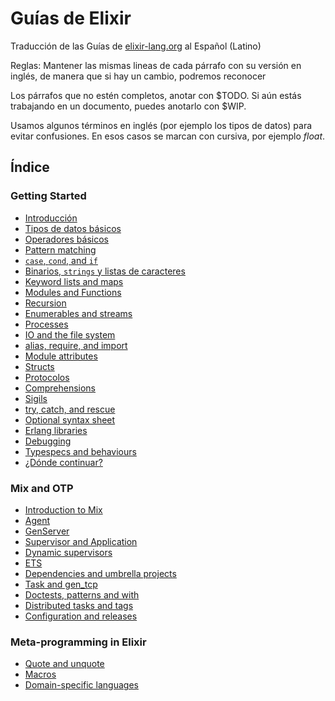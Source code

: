 # Guías de Elixir
Traducción de las Guías de [elixir-lang.org](https://elixir-lang.org/getting-started/introduction.html) al Español (Latino)

Reglas:
Mantener las mismas lineas de cada párrafo con su versión en inglés, de manera que si hay un cambio, podremos reconocer

Los párrafos que no estén completos, anotar con $TODO. Si aún estás trabajando en un documento, puedes anotarlo con $WIP.

Usamos algunos términos en inglés (por ejemplo los tipos de datos) para evitar confusiones. En esos casos se marcan con cursiva, por ejemplo _float_.


## Índice


### Getting Started
- [Introducción](es/introduction.markdown)
- [Tipos de datos básicos](es/basic-types.markdown)
- [Operadores básicos](es/basic-operators.markdown)
- [Pattern matching](es/pattern-matching.markdown)
- [`case`, `cond`, and `if`](es/case-cond-and-if.markdown)
- [Binarios, `strings` y listas de caracteres](es/binaries-strings-and-char-lists.markdown)
- [Keyword lists and maps](es/keywords-and-maps.markdown)
- [Modules and Functions](es/modules-and-functions.markdown)
- [Recursion](es/recursion.markdown)
- [Enumerables and streams](es/enumerables-and-streams.markdown)
- [Processes](es/processes.markdown)
- [IO and the file system](es/io-and-the-file-system.markdown)
- [alias, require, and import](es/alias-require-and-import.markdown)
- [Module attributes](es/module-attributes.markdown)
- [Structs](es/structs.markdown)
- [Protocolos](es/protocols.markdown)
- [Comprehensions](es/comprehensions.markdown)
- [Sigils](es/sigils.markdown)
- [try, catch, and rescue](es/try-catch-and-rescue.markdown)
- [Optional syntax sheet](es/optional-syntax.markdown)
- [Erlang libraries](es/erlang-libraries.markdown)
- [Debugging](es/debugging.markdown)
- [Typespecs and behaviours](es/typespecs-and-behaviours.markdown)
- [¿Dónde continuar?](es/where-to-go-next.markdown)

### Mix and OTP
- [Introduction to Mix](es/mix-otp/introduction-to-mix.markdown)
- [Agent](es/mix-otp/agent.markdown)
- [GenServer](es/mix-otp/genserver.markdown)
- [Supervisor and Application](es/mix-otp/supervisor-and-application.markdown)
- [Dynamic supervisors](es/mix-otp/dynamic-supervisor.markdown)
- [ETS](es/mix-otp/ets.markdown)
- [Dependencies and umbrella projects](es/mix-otp/dependencies-and-umbrella-projects.markdown)
- [Task and gen_tcp](es/mix-otp/task-and-gen-tcp.markdown)
- [Doctests, patterns and with](es/mix-otp/docs-tests-and-with.markdown)
- [Distributed tasks and tags](es/mix-otp/distributed-tasks.markdown)
- [Configuration and releases](es/mix-otp/config-and-releases.markdown)

### Meta-programming in Elixir
- [Quote and unquote](es/meta/quote-and-unquote.markdown)
- [Macros](es/meta/macros.markdown)
- [Domain-specific languages](es/meta/domain-specific-languages.markdown)

